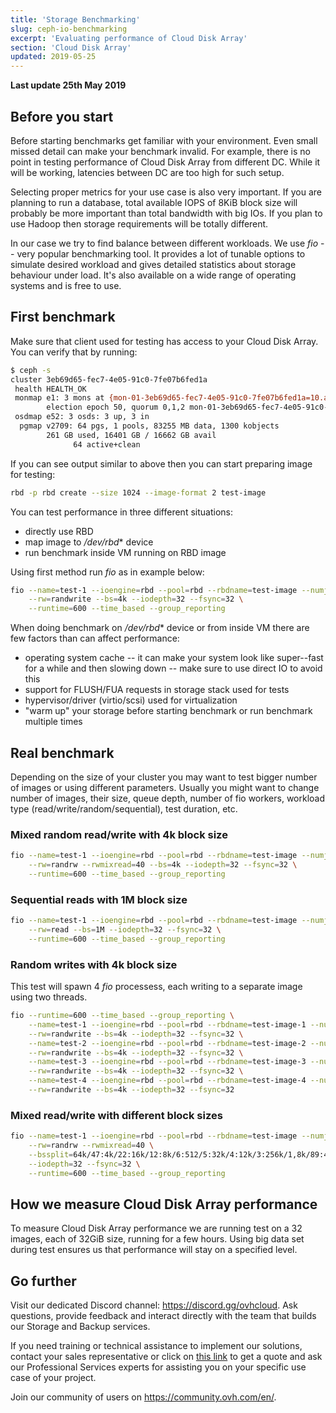 ```yaml
---
title: 'Storage Benchmarking'
slug: ceph-io-benchmarking
excerpt: 'Evaluating performance of Cloud Disk Array'
section: 'Cloud Disk Array'
updated: 2019-05-25
---
```


**Last update 25th May 2019**

## Before you start
Before starting benchmarks get familiar with your environment. Even small missed detail can make your benchmark invalid. For example, there is no point in testing performance of Cloud Disk Array from different DC. While it will be working, latencies between DC are too high for such setup.

Selecting proper metrics for your use case is also very important. If you are planning to run a database, total available IOPS of 8KiB block size will probably be more important than total bandwidth with big IOs. If you plan to use Hadoop then storage requirements will be totally different.

In our case we try to find balance between different workloads. We use *fio* -- very popular benchmarking tool. It provides a lot of tunable options to simulate desired workload and gives detailed statistics about storage behaviour under load. It's also available on a wide range of operating systems and is free to use.


## First benchmark
Make sure that client used for testing has access to your Cloud Disk Array. You can verify that by running:


```bash
$ ceph -s
cluster 3eb69d65-fec7-4e05-91c0-7fe07b6fed1a
 health HEALTH_OK
 monmap e1: 3 mons at {mon-01-3eb69d65-fec7-4e05-91c0-7fe07b6fed1a=10.a.b.x:6789/0,mon-02-3eb69d65-fec7-4e05-91c0-7fe07b6fed1a=10..a.b.y:6789/0,mon-03-3eb69d65-fec7-4e05-91c0-7fe07b6fed1a=10.a.b.z:6789/0}
        election epoch 50, quorum 0,1,2 mon-01-3eb69d65-fec7-4e05-91c0-7fe07b6fed1a,mon-02-3eb69d65-fec7-4e05-91c0-7fe07b6fed1a,mon-03-3eb69d65-fec7-4e05-91c0-7fe07b6fed1a
 osdmap e52: 3 osds: 3 up, 3 in
  pgmap v2709: 64 pgs, 1 pools, 83255 MB data, 1300 kobjects
        261 GB used, 16401 GB / 16662 GB avail
              64 active+clean
```

If you can see output similar to above then you can start preparing image for testing:


```bash
rbd -p rbd create --size 1024 --image-format 2 test-image
```

You can test performance in three different situations:

- directly use RBD
- map image to */dev/rbd** device
- run benchmark inside VM running on RBD image

Using first method run *fio* as in example below:


```bash
fio --name=test-1 --ioengine=rbd --pool=rbd --rbdname=test-image --numjobs=1 \
    --rw=randwrite --bs=4k --iodepth=32 --fsync=32 \
    --runtime=600 --time_based --group_reporting
```

When doing benchmark on */dev/rbd** device or from inside VM there are few factors than can affect performance:

- operating system cache -- it can make your system look like super--fast for a while and then slowing down -- make sure to use direct IO to avoid this
- support for FLUSH/FUA requests in storage stack used for tests
- hypervisor/driver (virtio/scsi) used for virtualization
- "warm up" your storage before starting benchmark or run benchmark multiple times


## Real benchmark
Depending on the size of your cluster you may want to test bigger number of images or using different parameters. Usually you might want to change number of images, their size, queue depth, number of fio workers, workload type (read/write/random/sequential), test duration, etc.


### Mixed random read/write with 4k block size

```bash
fio --name=test-1 --ioengine=rbd --pool=rbd --rbdname=test-image --numjobs=1 \
    --rw=randrw --rwmixread=40 --bs=4k --iodepth=32 --fsync=32 \
    --runtime=600 --time_based --group_reporting
```


### Sequential reads with 1M block size

```bash
fio --name=test-1 --ioengine=rbd --pool=rbd --rbdname=test-image --numjobs=1 \
    --rw=read --bs=1M --iodepth=32 --fsync=32 \
    --runtime=600 --time_based --group_reporting
```


### Random writes with 4k block size
This test will spawn 4 *fio* processess, each writing to a separate image using two threads.


```bash
fio --runtime=600 --time_based --group_reporting \
    --name=test-1 --ioengine=rbd --pool=rbd --rbdname=test-image-1 --numjobs=2 \
    --rw=randwrite --bs=4k --iodepth=32 --fsync=32 \
    --name=test-2 --ioengine=rbd --pool=rbd --rbdname=test-image-2 --numjobs=2 \
    --rw=randwrite --bs=4k --iodepth=32 --fsync=32 \
    --name=test-3 --ioengine=rbd --pool=rbd --rbdname=test-image-3 --numjobs=2 \
    --rw=randwrite --bs=4k --iodepth=32 --fsync=32 \
    --name=test-4 --ioengine=rbd --pool=rbd --rbdname=test-image-4 --numjobs=2 \
    --rw=randwrite --bs=4k --iodepth=32 --fsync=32
```


### Mixed read/write with different block sizes

```bash
fio --name=test-1 --ioengine=rbd --pool=rbd --rbdname=test-image --numjobs=1 \
    --rw=randrw --rwmixread=40 \
    --bssplit=64k/47:4k/22:16k/12:8k/6:512/5:32k/4:12k/3:256k/1,8k/89:4k/11 \
    --iodepth=32 --fsync=32 \
    --runtime=600 --time_based --group_reporting
```


## How we measure Cloud Disk Array performance
To measure Cloud Disk Array performance we are running test on a 32 images, each of 32GiB size, running for a few hours. Using big data set during test ensures us that performance will stay on a specified level.

## Go further

Visit our dedicated Discord channel: <https://discord.gg/ovhcloud>. Ask questions, provide feedback and interact directly with the team that builds our Storage and Backup services.

If you need training or technical assistance to implement our solutions, contact your sales representative or click on [this link](https://www.ovhcloud.com/en-gb/professional-services/) to get a quote and ask our Professional Services experts for assisting you on your specific use case of your project.

Join our community of users on <https://community.ovh.com/en/>.
